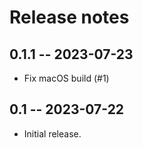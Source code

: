 # Release notes

## 0.1.1 -- 2023-07-23

* Fix macOS build (#1)

## 0.1 -- 2023-07-22

* Initial release.
